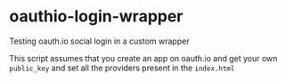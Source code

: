 # oauthio-login-wrapper
Testing oauth.io social login in a custom wrapper


This script assumes that you create an app on oauth.io and get your own `public_key`
 and set all the providers present in the `index.html`
